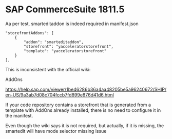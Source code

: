 # SAP CommerceSuite 1811.5

Aa per test, smarteditaddon is indeed required in manifest.json

	"storefrontAddons": [
		{
		    "addon": "smarteditaddon",
		    "storefront": "yacceleratorstorefront",
		    "template": "yacceleratorstorefront"
		}
	],
  
  This is inconsistent with the official wiki:
  
  AddOns
  
  https://help.sap.com/viewer/1be46286b36a4aa48205be5a96240672/SHIP/en-US/9a3ab7d08c704fccb7fd899e876d41d6.html
  
  If your code repository contains a storefront that is generated from a template with AddOns already installed, there is no need to configure it in the manifest.
  
 Even though the wiki says it is not required, but actually, if it is missing, the smartedit will have mode selector missing issue
  
